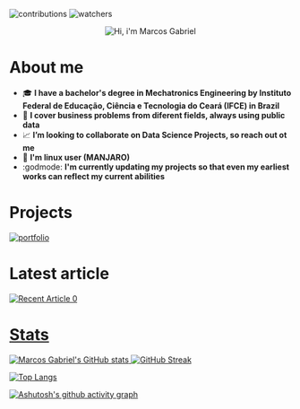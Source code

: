 ![contributions](https://badgen.net/badge/contributions/welcome/ca115a)
![watchers](https://badgen.net/github/watchers/Resmung0/Resmung0?icon=github&color=ca115a)

<p align="center">
  <img src="https://github.com/Resmung0/Resmung0/blob/main/banner.gif" alt="Hi, i'm Marcos Gabriel">
</p>

# About me

* :mortar_board: **I have a bachelor's degree in Mechatronics Engineering by Instituto Federal de Educação, Ciência e Tecnologia do Ceará (IFCE) in Brazil**
* :dart: **I cover business problems from diferent fields, always using public data**
* :chart_with_upwards_trend: **I’m looking to collaborate on Data Science Projects, so reach out ot me**
* :penguin: **I'm linux user (MANJARO)**
* :godmode: **I'm currently updating my projects so that even my earliest works can reflect my current abilities**

# Projects

[![portfolio](https://github-readme-stats.vercel.app/api/pin/?username=Resmung0&repo=container-logistic-analysis&bg_color=181B28&icon_color=f20d63&text_color=ffffff&title_color=f20d63)](https://github.com/Resmung0/container-logistic-analysis)

# Latest article

<a target="_blank" href="https://github-readme-medium-recent-article.vercel.app/medium/@mg.21191077/0"><img src="https://github-readme-medium-recent-article.vercel.app/medium/@mg.21191077/0" alt="Recent Article 0">

# Stats

![Marcos Gabriel's GitHub stats](https://github-readme-stats.vercel.app/api?username=Resmung0&bg_color=181B28&icon_color=f20d63&text_color=ffffff&title_color=f20d63&show_icons=true)
[![GitHub Streak](https://streak-stats.demolab.com?user=Resmung0&theme=highcontrast&date_format=j%2Fn%5B%2FY%5D&fire=F20D63&background=181B28&border=FFFFFF&stroke=F20D63&ring=F20D63&currStreakNum=FFFFFF&sideNums=FFFFFF&currStreakLabel=FFFFFF&sideLabels=FFFFFF&dates=FFFFFF)](https://git.io/streak-stats)

[![Top Langs](https://github-readme-stats.vercel.app/api/top-langs/?username=Resmung0&layout=compact&bg_color=181B28&title_color=f20d63&text_color=ffffff)](https://github.com/anuraghazra/github-readme-stats)

[![Ashutosh's github activity graph](https://github-readme-activity-graph.cyclic.app/graph?username=Resmung0&bg_color=181b28&color=ffffff&line=f20d63&point=ffffff&area=true&hide_border=true)](https://github.com/ashutosh00710/github-readme-activity-graph)

